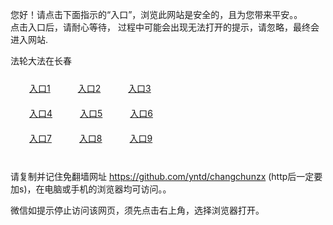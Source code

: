 您好！请点击下面指示的“入口”，浏览此网站是安全的，且为您带来平安。。 <br/>
点击入口后，请耐心等待， 过程中可能会出现无法打开的提示，请忽略，最终会进入网站. </br>

法轮大法在长春<br/>
<div style="padding:10px"><a style="margin:20px" target="_blank" href="https://d2zu519k3po91z.cloudfront.net/2Qpsp?lbsfkr" id="ccLink1" rel="nofollow">入口1</a> <a target="_blank" style="margin:20px" href="https://dznvm9rhsuu71.cloudfront.net/2Qpsp?byzwypj" id="ccLink2" rel="nofollow">入口2</a> <a style="margin:20px" target="_blank" href="https://d1nkgxqpk0kgtp.cloudfront.net/2Qpsp?aeziu" id="ccLink3" rel="nofollow">入口3</a></div>

<div style="padding:10px" ><a style="margin:20px" target="_blank" href="https://d2zu519k3po91z.cloudfront.net/2Qpsp?lbsfkr" id="ccLink4" rel="nofollow">入口4</a> <a style="margin:20px" href="https://dznvm9rhsuu71.cloudfront.net/2Qpsp?byzwypj" target="_blank" id="ccLink5" rel="nofollow">入口5</a> <a style="margin:20px" href="https://d1nkgxqpk0kgtp.cloudfront.net/2Qpsp?aeziu" target="_blank" id="ccLink6" rel="nofollow">入口6</a></div>

<div style="padding:10px"><a style="margin:20px" target="_blank" href="https://d2zu519k3po91z.cloudfront.net/2Qpsp?lbsfkr" id="ccLink7" rel="nofollow">入口7</a> <a style="margin:20px" href="https://dznvm9rhsuu71.cloudfront.net/2Qpsp?byzwypj" target="_blank" id="ccLink8" rel="nofollow">入口8</a> <a style="margin:20px" target="_blank" href="https://d1nkgxqpk0kgtp.cloudfront.net/2Qpsp?aeziu" id="ccLink9" rel="nofollow">入口9</a></div>

<br/>



请复制并记住免翻墙网址 https://github.com/yntd/changchunzx (http后一定要加s)，在电脑或手机的浏览器均可访问。。<br/>

微信如提示停止访问该网页，须先点击右上角，选择浏览器打开。
